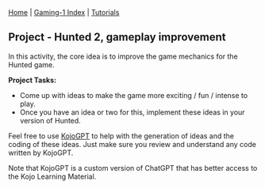 <div class="nav">
  <a href="../../index.html">Home</a> | <a href="index.html">Gaming-1 Index</a> | <a href="../../tutorials-index.html">Tutorials</a>
</div>

## Project - Hunted 2, gameplay improvement

In this activity, the core idea is to improve the game mechanics for the Hunted game.

**Project Tasks:**
* Come up with ideas to make the game more exciting / fun / intense to play.
* Once you have an idea or two for this, implement these ideas in your version of Hunted.

Feel free to use [KojoGPT](https://chatgpt.com/g/g-67c84f923694819185c207564ea18265-kojo-teaching-assistant) to help with the generation of ideas and the coding of these ideas. Just make sure you review and understand any code written by KojoGPT.

Note that KojoGPT is a custom version of ChatGPT that has better access to the Kojo Learning Material.

